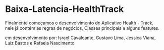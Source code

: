 # Baixa-Latencia-HealthTrack
Finalmente começamos o desenvolvimento do Aplicativo Health - Track, nele já contém as regras de negócios, Classes principais e alguns features.

em desenvolvimento por: Israel Cavalcante, Gustavo Lima, Jessica Viana, Luiz Bastos e Rafaela Nascimento
